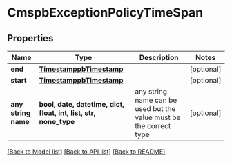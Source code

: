 # CmspbExceptionPolicyTimeSpan


## Properties
Name | Type | Description | Notes
------------ | ------------- | ------------- | -------------
**end** | [**TimestamppbTimestamp**](TimestamppbTimestamp.md) |  | [optional] 
**start** | [**TimestamppbTimestamp**](TimestamppbTimestamp.md) |  | [optional] 
**any string name** | **bool, date, datetime, dict, float, int, list, str, none_type** | any string name can be used but the value must be the correct type | [optional]

[[Back to Model list]](../README.md#documentation-for-models) [[Back to API list]](../README.md#documentation-for-api-endpoints) [[Back to README]](../README.md)


